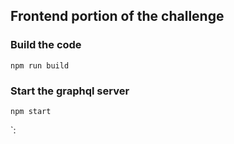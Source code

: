 ## Frontend portion of the challenge

### Build the code
```
npm run build
```

### Start the graphql server
```
npm start
```

`:
